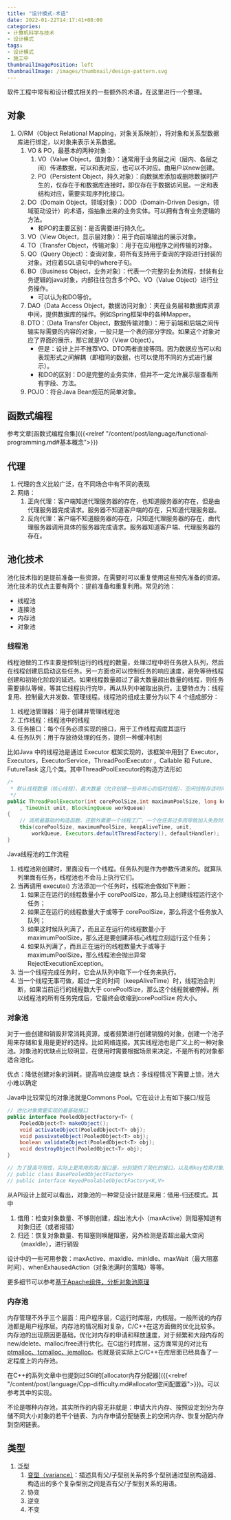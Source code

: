 ```yaml
---
title: "设计模式-术语"
date: 2022-01-22T14:17:41+08:00
categories:
- 计算机科学与技术
- 设计模式
tags:
- 设计模式
- 施工中
thumbnailImagePosition: left
thumbnailImage: /images/thumbnail/design-pattern.svg
---
```

软件工程中常有和设计模式相关的一些额外的术语，在这里进行一个整理。
<!--more-->
## 对象
1. O/RM（Object Relational Mapping，对象关系映射），将对象和关系型数据库进行绑定，以对象来表示关系数据。
    1. VO & PO，最基本的两种对象：
        1. VO（Value Object，值对象）：通常用于业务层之间（层内、各层之间）传递数据，可以和表对应，也可以不对应。由用户以new创建。
        1. PO（Persistent Object，持久对象）：向数据库添加或删除数据时产生的，仅存在于和数据库连接时，即仅存在于数据访问层。一定和表结构对应，需要实现序列化接口。
    1. DO（Domain Object，领域对象）：DDD（Domain-Driven Design，领域驱动设计）的术语，指抽象出来的业务实体。可以拥有含有业务逻辑的方法。
        - 和PO的主要区别：是否需要进行持久化。
    1. VO（View Object，显示层对象）：用于向前端输出的展示对象。
    1. TO（Transfer Object，传输对象）：用于在应用程序之间传输的对象。
    1. QO（Query Object）：查询对象，将所有支持用于查询的字段进行封装的对象。对应着SQL语句中的where子句。
    1. BO（Business Object，业务对象）：代表一个完整的业务流程，封装有业务逻辑的java对象，内部往往包含多个PO、VO（Value Object）进行业务操作。
        - 可以认为和DO等价。
    1. DAO（Data Access Object，数据访问对象）：夹在业务层和数据库资源中间，提供数据库的操作。例如Spring框架中的各种Mapper。
    1. DTO：（Data Transfer Object，数据传输对象）：用于前端和后端之间传输实际需要的内容的对象，一般只是一个表的部分字段。如果这个对象对应了界面的展示，那它就是VO（View Object）。
        - 但是：设计上并不推荐VO、DTO两者直接等同。因为数据应当可以和表现形式之间解耦（即相同的数据，也可以使用不同的方式进行展示）。
        - 和DO的区别：DO是完整的业务实体，但并不一定允许展示层查看所有字段、方法。
    1. POJO：符合Java Bean规范的简单对象。

## 函数式编程
参考文章[函数式编程合集]({{<relref "/content/post/language/functional-programming.md#基本概念">}})

## 代理
1. 代理的含义比较广泛，在不同场合中有不同的表现
1. 网络：
   1. 正向代理：客户端知道代理服务器的存在，也知道服务器的存在，但是由代理服务器完成请求。服务器不知道客户端的存在，只知道代理服务器。
   1. 反向代理：客户端不知道服务器的存在，只知道代理服务器的存在，由代理服务器调用具体的服务器完成请求。服务器知道客户端、代理服务器的存在。

## 池化技术
池化技术指的是提前准备一些资源，在需要时可以重复使用这些预先准备的资源。池化技术的优点主要有两个：提前准备和重复利用。常见的池：
- 线程池
- 连接池
- 内存池
- 对象池

### 线程池
线程池做的工作主要是控制运行的线程的数量，处理过程中将任务放入队列，然后在线程创建后启动这些任务。另一方面也可以控制任务的响应速度，避免等待线程创建和初始化阶段的延迟。如果线程数量超过了最大数量超出数量的线程，则任务需要排队等候，等其它线程执行完毕，再从队列中被取出执行。主要特点为：线程复用、控制最大并发数、管理线程。线程池的组成主要分为以下 4 个组成部分：
1. 线程池管理器：用于创建并管理线程池
2. 工作线程：线程池中的线程
3. 任务接口：每个任务必须实现的接口，用于工作线程调度其运行
4. 任务队列：用于存放待处理的任务，提供一种缓冲机制

比如Java 中的线程池是通过 Executor 框架实现的，该框架中用到了 Executor，Executors，ExecutorService，ThreadPoolExecutor ，Callable 和 Future、FutureTask 这几个类。其中ThreadPoolExecutor的构造方法形如
```java
/*
 * 默认线程数量（核心线程）、最大数量（允许创建一些非核心的临时线程）、空闲线程存活时间、存活时间单位、任务队列
 */
public ThreadPoolExecutor(int corePoolSize,int maximumPoolSize, long keepAliveTime
    , TimeUnit unit, BlockingQueue workQueue)
{
    // 调用最基础的构造函数，还额外需要一个线程工厂、一个在任务过多而导致加入失败时的处理Handler
    this(corePoolSize, maximumPoolSize, keepAliveTime, unit,
        workQueue, Executors.defaultThreadFactory(), defaultHandler);
}
```

Java线程池的工作流程
1. 线程池刚创建时，里面没有一个线程。任务队列是作为参数传进来的。就算队列里面有任务，线程池也不会马上执行它们。
2. 当再调用 execute() 方法添加一个任务时，线程池会做如下判断：
    1. 如果正在运行的线程数量小于 corePoolSize，那么马上创建线程运行这个任务；
    2. 如果正在运行的线程数量大于或等于 corePoolSize，那么将这个任务放入队列；
    3. 如果这时候队列满了，而且正在运行的线程数量小于 maximumPoolSize，那么还是要创建非核心线程立刻运行这个任务；
    4. 如果队列满了，而且正在运行的线程数量大于或等于 maximumPoolSize，那么线程池会抛出异常 RejectExecutionException。
3. 当一个线程完成任务时，它会从队列中取下一个任务来执行。
4. 当一个线程无事可做，超过一定的时间（keepAliveTime）时，线程池会判断，如果当前运行的线程数大于 corePoolSize，那么这个线程就被停掉。所以线程池的所有任务完成后，它最终会收缩到corePoolSize 的大小。

### 对象池
对于一些创建和销毁非常消耗资源，或者频繁进行创建销毁的对象，创建一个池子用来存储和复用是更好的选择。比如网络连接。其实线程池也是广义上的一种对象池。对象池的优缺点比较明显，在使用时需要根据场景来决定，不是所有的对象都适合池化。

优点：降低创建对象的消耗，提高响应速度
缺点：多线程情况下需要上锁，池大小难以确定

Java中比较常见的对象池就是Commons Pool。它在设计上有如下接口/规范
```java
// 池化对象需要实现的最基础接口
public interface PooledObjectFactory<T> {
    PooledObject<T> makeObject();
    void activateObject(PooledObject<T> obj);
    void passivateObject(PooledObject<T> obj);
    boolean validateObject(PooledObject<T> obj);
    void destroyObject(PooledObject<T> obj);
}

// 为了提高可用性，实际上更常用的类/接口是，分别提供了简化的接口，以及用key检索对象的能力
// public class BasePooledObjectFactory<>
// public interface KeyedPoolableObjectFactory<K,V>
```

从API设计上就可以看出，对象池的一种常见设计就是采用：借用-归还模式。其中
1. 借用：检查对象数量、不够则创建，超出池大小（maxActive）则阻塞知道有对象归还（或者报错）
2. 归还：恢复对象数量、有阻塞则唤醒阻塞，另外检测是否超出最大空闲（maxIdle），进行销毁

设计中的一些可用参数：maxActive、maxIdle、minIdle、maxWait（最大阻塞时间）、whenExhausedAction（对象池满时的策略）等等。

更多细节可以参考[基于Apache组件，分析对象池原理](https://cloud.tencent.com/developer/article/1984179)

### 内存池
内存管理不外乎三个层面：用户程序层，C运行时库层，内核层。一般所说的内存池都是用户程序层。内存池的情况相对复杂，C/C++在这方面做的优化比较多。内存池的出现原因更基础，优化对内存的申请和释放速度，对于频繁和大段内存的new/delete、malloc/free进行优化。在C运行时库层，这方面常见的对比有[ptmalloc、tcmalloc、jemalloc](https://www.cyningsun.com/07-07-2018/memory-allocator-contrasts.html)。也就是说实际上C/C++在库层面已经具备了一定程度上的内存池。

在C++的系列文章中也提到过SGI的[allocator内存分配器]({{<relref "/content/post/language/Cpp-difficulty.md#allocator空间配置器">}})。可以参考其中的实现。

不论是哪种内存池，其实所作的内容无非就是：申请大片内存、按照设定划分为存储不同大小对象的若干个链表、为内存申请分配链表上的空闲内存、恢复分配内存到空闲链表。

## 类型
1. 泛型
    1. [变型（variance）](https://zh.wikipedia.org/zh-cn/%E5%8D%8F%E5%8F%98%E4%B8%8E%E9%80%86%E5%8F%98)：描述具有父/子型别关系的多个型别通过型别构造器、构造出的多个复杂型别之间是否有父/子型别关系的用语。
    2. 协变
    3. 逆变
    4. 不变